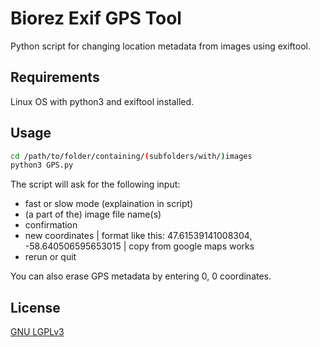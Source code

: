 # Biorez Exif GPS Tool
Python script for changing location metadata from images using exiftool.

## Requirements
Linux OS with python3 and exiftool installed.

## Usage

```bash
cd /path/to/folder/containing/(subfolders/with/)images
python3 GPS.py
```
The script will ask for the following input:
  - fast or slow mode (explaination in script)
  - (a part of the) image file name(s)
  - confirmation
  - new coordinates | format like this: 47.61539141008304, -58.640506595653015 | copy from google maps works
  - rerun or quit

You can also erase GPS metadata by entering 0, 0 coordinates.

## License
[GNU LGPLv3](https://choosealicense.com/licenses/lgpl-3.0/)
